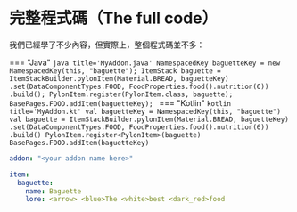 # 完整程式碼（The full code）

我們已經學了不少內容，但實際上，整個程式碼並不多：

=== "Java"
    ```java title='MyAddon.java'
    NamespacedKey baguetteKey = new NamespacedKey(this, "baguette");
    ItemStack baguette = ItemStackBuilder.pylonItem(Material.BREAD, baguetteKey)
        .set(DataComponentTypes.FOOD, FoodProperties.food().nutrition(6))
        .build();
    PylonItem.register(PylonItem.class, baguette);
    BasePages.FOOD.addItem(baguetteKey);
    ```
=== "Kotlin"
    ```kotlin title='MyAddon.kt'
    val baguetteKey = NamespacedKey(this, "baguette")
    val baguette = ItemStackBuilder.pylonItem(Material.BREAD, baguetteKey)
        .set(DataComponentTypes.FOOD, FoodProperties.food().nutrition(6))
        .build()
    PylonItem.register<PylonItem>(baguette)
    BasePages.FOOD.addItem(baguetteKey)
    ```

```yaml title='en.yml'
addon: "<your addon name here>"

item:
  baguette:
    name: Baguette
    lore: <arrow> <blue>The <white>best <dark_red>food
```
